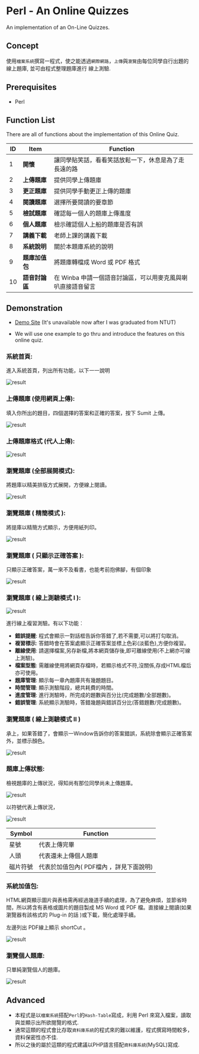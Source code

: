 # Perl - An Online Quizzes

<!--
```
$author:   Ching-Wen (Ed) Lai
$date:     May. 2001
$revised:  Mar. 2018
$keywords: perl, online, quiz, exercises, file system
```
-->

An implementation of an On-Line Quizzes.

<!--
## Content

* [Concept](#concept)
* [Requirements](#requirements)
* [Function List](#function-list)
* [Demonstration](#demonstration)
* [Copyright](#copyright)
* [Advanced](#advanced)
-->

## Concept

使用`檔案系統`撰寫一程式，使之能透過`網際網路`，`上傳`與`瀏覽`由每位同學自行出題的線上題庫, 並可由程式整理題庫進行 線上測驗.

## Prerequisites

- Perl

## Function List

There are all of functions about the implementation of this Online Quiz.

| ID | Item           | Function |
|----|----------------|------------------------------------------------------|
| 1  | **開懷**        | 讓同學貼笑話，看看笑話放鬆一下，休息是為了走長遠的路 |
| 2  | **上傳題庫**     | 提供同學上傳題庫               |
| 3  | **更正題庫**     | 提供同學手動更正上傳的題庫     |
| 4  | **閱讀題庫**    | 選擇所要閱讀的要章節           |
| 5  | **檢試題庫**    | 確認每一個人的題庫上傳進度     |
| 6  | **個人題庫**    | 檢示確認個人上船的題庫是否有誤 |
| 7  | **講義下載**    | 老師上課的講義下載             |
| 8  | **系統說明**    | 關於本題庫系統的說明           |
| 9  | **題庫加值包**  | 將題庫轉檔成 Word 或 PDF 格式  |
| 10 | **語音討論區**  | 在 Winba 申請一個語音討論區，可以用麥克風與喇叭直接語音留言 |

## Demonstration

- [Demo Site](http://www.cc.ntut.edu.tw/cgi-bin/cgiwrap/~s9360511/os.pl) (It's unavailable now after I was graduated from NTUT)

- We will use one example to go thru and introduce the features on this online quiz.

### 系統首頁:

進入系統首頁，列出所有功能，以下一一說明

![result](osMenu_mini.jpg)

### 上傳題庫 (使用網頁上傳):

填入你所出的題目，四個選擇的答案和正確的答案，按下 Sumit 上傳。

![result](osUploadExam_mini.jpg)

### 上傳題庫格式 (代人上傳):

![result](osListAllExam_mini.jpg)

### 瀏覽題庫 (全部展開模式):

將題庫以精美排版方式展開，方便線上閱讀。

![result](osListAllExam_mini.jpg)

### 瀏覽題庫 ( 精簡模式 ):

將提庫以精簡方式顯示，方便用紙列印。

![result](osListAllExam_simplify_mini.jpg)

### 瀏覽題庫 ( 只顯示正確答案 ):

只顯示正確答案，萬一來不及看書，也能考前抱佛腳，有個印象

![result](osListRightAns_mini.jpg)

### 瀏覽題庫 ( 線上測驗模式 I ):

![result](osTestingOnLine_mini.jpg)

進行線上複習測驗。有以下功能︰

- **錯誤提醒**: 程式會顯示一對話框告訴你答錯了,若不需要,可以將打勾取消。
- **複習標示**: 答錯時會在答案處顯示正確答案並標上色彩(淡藍色),方便你複習。
- **離線使用**: 請選擇檔案,另存新檔,將本網頁儲存後,即可離線使用(不上網亦可線上測驗)。
- **檔案型態**: 需離線使用將網頁存檔時，若顯示格式不符,沒關係,存成HTML檔后亦可使用。
- **題庫管理**: 顯示每一章內題庫共有幾題題目。
- **時間管理**: 顯示測驗階段，總共耗費的時間。
- **進度管理**: 進行測驗時，所完成的題數與百分比(完成題數/全部題數)。
- **錯誤管理**: 系統顯示測驗時，答錯幾題與錯誤百分比(答錯題數/完成題數)。

### 瀏覽題庫 ( 線上測驗模式 II )

承上，如果答錯了，會顯示一Window告訴你的答案錯誤，系統除會顯示正確答案外，並標示顏色。

![result](osErrorAns_mini.jpg)

### 題庫上傳狀態:

檢視題庫的上傳狀況，得知尚有那位同學尚未上傳題庫。

![result](osListExamStatus_mini.jpg)

以符號代表上傳狀況，

![result](osListExamStatus_symbolMean.jpg)

| Symbol   | Function                                |
|----------|-----------------------------------------|
|星號      | 代表上傳完畢                            |
|人頭      | 代表還未上傳個人題庫                    |
|磁片符號  | 代表於加值包內( PDF檔內 ，詳見下面說明) |

### 系統加值包:

HTML網頁顯示圖片與表格需再經過幾道手續的處理，為了避免麻煩，並節省時間，所以將含有表格或圖片的題目製成 MS Word 或 PDF 檔。直接線上閱讀(如果瀏覽器有該格式的 Plug-in 的話 )或下載，簡化處理手續。

左邊列出 PDF線上顯示 shortCut 。

![result](osPDFadd_mini.jpg)

### 瀏覽個人題庫:

只單純瀏覽個人的題庫。

![result](osPersonalExam_mini.gif)

<!--
## Copyright

我只負責撰寫程式而題庫內容 屬於全班同學所有。
-->

## Advanced

- 本程式是以`檔案系統`搭配`Perl`的`Hash-Table`寫成，利用 Perl 來寫入檔案，讀取與並顯示出所欲閱覽的格式.
- 通常這類的程式會比存取`資料庫系統`的程式來的難以維護，程式撰寫時間較多，資料保密性亦不佳. 
- 所以之後的屬於這類的程式建議以PHP語言搭配`資料庫系統`(MySQL)寫成.
